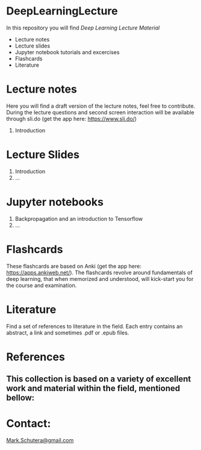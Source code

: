 # DeepLearningLecture
In this repository you will find *Deep Learning Lecture Material*
  - Lecture notes 
  - Lecture slides
  - Jupyter notebook tutorials and excercises 
  - Flashcards
  - Literature
  
# Lecture notes
  Here you will find a draft version of the lecture notes, feel free to contribute.
  During the lecture questions and second screen interaction will be available through sli.do (get the app here: https://www.sli.do/)
  1. Introduction

# Lecture Slides
  1. Introduction
  2. ...
  

# Jupyter notebooks
  1. Backpropagation and an introduction to Tensorflow
  2. ...
  
# Flashcards
  These flashcards are based on Anki (get the app here: https://apps.ankiweb.net/). The flashcards revolve around fundamentals of deep learning, that when memorized and understood, will kick-start you for the course and examination.

# Literature
  Find a set of references to literature in the field. Each entry contains an abstract, a link and sometimes .pdf or .epub files.

# References
  This collection is based on a variety of excellent work and material within the field, mentioned bellow:
  -


# Contact:
Mark.Schutera@gmail.com
